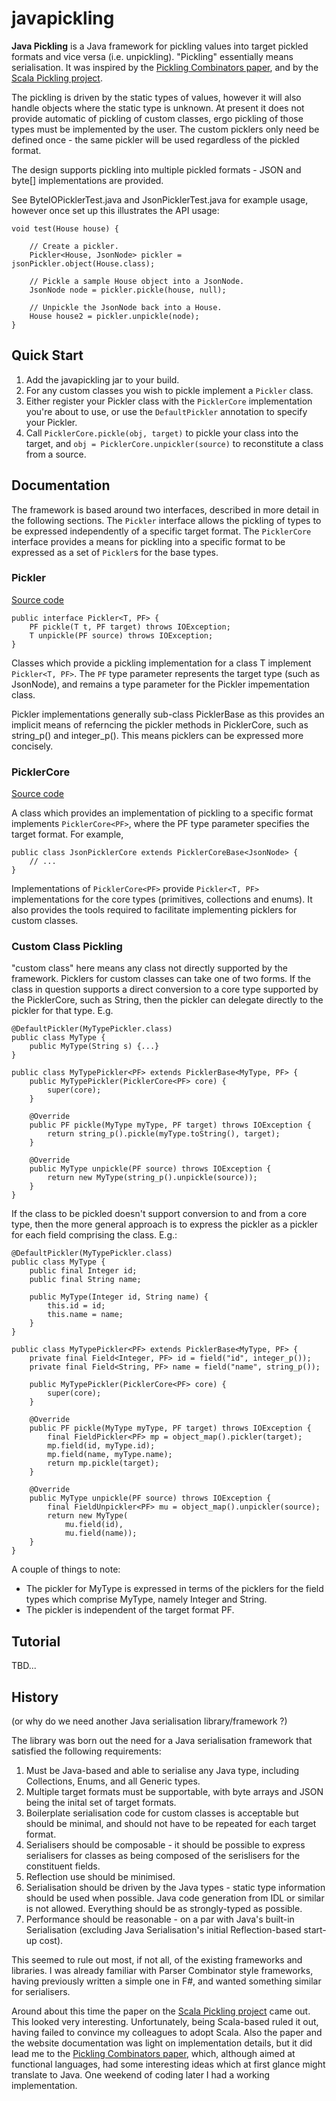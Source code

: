 javapickling
============

**Java Pickling** is a Java framework for pickling values into target pickled formats and vice versa (i.e. unpickling).
"Pickling" essentially means serialisation.
It was inspired by the [Pickling Combinators paper](http://research.microsoft.com/en-us/um/people/akenn/fun/picklercombinators.pdf), and by the [Scala Pickling project](https://github.com/scala/pickling).

The pickling is driven by the static types of values, however it will also handle objects where the static type is unknown.
At present it does not provide automatic of pickling of custom classes, ergo pickling of those types must be implemented by the user.
The custom picklers only need be defined once - the same pickler will be used regardless of the pickled format.

The design supports pickling into multiple pickled formats - JSON and byte[] implementations are provided.

See ByteIOPicklerTest.java and JsonPicklerTest.java for example usage, however once set up this illustrates the API usage:

    void test(House house) {

        // Create a pickler.
        Pickler<House, JsonNode> pickler = jsonPickler.object(House.class);

        // Pickle a sample House object into a JsonNode.
        JsonNode node = pickler.pickle(house, null);

        // Unpickle the JsonNode back into a House.
        House house2 = pickler.unpickle(node);
    }

## Quick Start

1. Add the javapickling jar to your build.
1. For any custom classes you wish to pickle implement a `Pickler` class.
1. Either register your Pickler class with the `PicklerCore` implementation you're about to use, or use the `DefaultPickler` annotation to specify your Pickler.
1. Call `PicklerCore.pickle(obj, target)` to pickle your class into the target, and `obj = PicklerCore.unpickler(source)` to reconstitute a class from a source.

## Documentation

The framework is based around two interfaces, described in more detail in the following sections.
The `Pickler` interface allows the pickling of types to be expressed independently of a specific target format.
The `PicklerCore` interface provides a means for pickling into a specific format to be expressed as a set of `Pickler`s for the base types.

### Pickler

[Source code](https://github.com/jon-hanson/javapickling/blob/master/src/main/java/org/javapickling/core/Pickler.java)

    public interface Pickler<T, PF> {
        PF pickle(T t, PF target) throws IOException;
        T unpickle(PF source) throws IOException;
    }

Classes which provide a pickling implementation for a class T implement `Pickler<T, PF>`.
The `PF` type parameter represents the target type (such as JsonNode), and remains a type parameter for the Pickler impementation class.

Pickler implementations generally sub-class PicklerBase as this provides an implicit means of referncing the pickler methods in PicklerCore, such as string\_p() and integer\_p().
This means picklers can be expressed more concisely.

### PicklerCore

[Source code](https://github.com/jon-hanson/javapickling/blob/master/src/main/java/org/javapickling/core/PicklerCore.java)

A class which provides an implementation of pickling to a specific format implements `PicklerCore<PF>`, where the PF type parameter specifies the target format. For example,

    public class JsonPicklerCore extends PicklerCoreBase<JsonNode> {
        // ...
    }

Implementations of `PicklerCore<PF>` provide `Pickler<T, PF>` implementations for the core types (primitives, collections and enums).
It also provides the tools required to facilitate implementing picklers for custom classes.

### Custom Class Pickling

"custom class" here means any class not directly supported by the framework.
Picklers for custom classes can take one of two forms.
If the class in question supports a direct conversion to a core type supported by the PicklerCore, such as String, then the pickler can delegate directly to the pickler for that type.
E.g.

    @DefaultPickler(MyTypePickler.class)
    public class MyType {
        public MyType(String s) {...}
    }
    
    public class MyTypePickler<PF> extends PicklerBase<MyType, PF> {
        public MyTypePickler(PicklerCore<PF> core) {
            super(core);
        }
    
        @Override
        public PF pickle(MyType myType, PF target) throws IOException {
            return string_p().pickle(myType.toString(), target);
        }
    
        @Override
        public MyType unpickle(PF source) throws IOException {
            return new MyType(string_p().unpickle(source));
        }
    }

If the class to be pickled doesn't support conversion to and from a core type, then the more general approach is to express the pickler as a pickler for each field comprising the class. E.g.:

    @DefaultPickler(MyTypePickler.class)
    public class MyType {
        public final Integer id;
        public final String name;

        public MyType(Integer id, String name) {
            this.id = id;
            this.name = name;
        }
    }

    public class MyTypePickler<PF> extends PicklerBase<MyType, PF> {
        private final Field<Integer, PF> id = field("id", integer_p());
        private final Field<String, PF> name = field("name", string_p());

        public MyTypePickler(PicklerCore<PF> core) {
            super(core);
        }

        @Override
        public PF pickle(MyType myType, PF target) throws IOException {
            final FieldPickler<PF> mp = object_map().pickler(target);
            mp.field(id, myType.id);
            mp.field(name, myType.name);
            return mp.pickle(target);
        }

        @Override
        public MyType unpickle(PF source) throws IOException {
            final FieldUnpickler<PF> mu = object_map().unpickler(source);
            return new MyType(
                mu.field(id),
                mu.field(name));
        }
    }

A couple of things to note:
* The pickler for MyType is expressed in terms of the picklers for the field types which comprise MyType, namely Integer and String.
* The pickler is independent of the target format PF.

## Tutorial

TBD...

## History

(or why do we need another Java serialisation library/framework ?)

The library was born out the need for a Java serialisation framework that satisfied the following requirements:

1. Must be Java-based and able to serialise any Java type, including Collections, Enums, and all Generic types.
1. Multiple target formats must be supportable, with byte arrays and JSON being the inital set of target formats.
1. Boilerplate serialisation code for custom classes is acceptable but should be minimal, and should not have to be repeated for each target format.
1. Serialisers should be composable - it should be possible to express serialisers for classes as being composed of the serislisers for the constituent fields.
1. Reflection use should be minimised.
1. Serialisation should be driven by the Java types - static type information should be used when possible. Java code generation from IDL or similar is not allowed. Everything should be as strongly-typed as possible.
1. Performance should be reasonable - on a par with Java's built-in Serialisation (excluding Java Serialisation's initial Reflection-based start-up cost).

This seemed to rule out most, if not all, of the existing frameworks and libraries. I was already familiar with Parser Combinator style frameworks, having previously written a simple one in F#, and wanted something similar for serialisers.

Around about this time the paper on the [Scala Pickling project](https://github.com/scala/pickling) came out. This looked very interesting. Unfortunately, being Scala-based ruled it out, having failed to convince my colleagues to adopt Scala. Also the paper and the website documentation was light on implementation details, but it did lead me to the [Pickling Combinators paper](http://research.microsoft.com/en-us/um/people/akenn/fun/picklercombinators.pdf), which, although aimed at functional languages, had some interesting ideas which at first glance might translate to Java. One weekend of coding later I had a working implementation.
